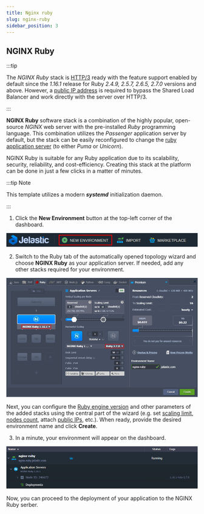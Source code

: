 ```yaml
---
title: Nginx ruby
slug: nginx-ruby
sidebar_position: 3
---
```


## NGINX Ruby

:::tip

The _NGINX Ruby_ stack is [HTTP/3](http://localhost:3000/docs/application-setting/external-access-to-applications/http3-support#http3-quic-support) ready with the feature support enabled by default since the _1.16.1_ release for Ruby _2.4.9, 2.5.7, 2.6.5, 2.7.0_ versions and above. However, a [public IP address](http://localhost:3000/docs/application-setting/external-access-to-applications/public-ip#public-ip) is required to bypass the Shared Load Balancer and work directly with the server over HTTP/3.

:::

**NGINX Ruby** software stack is a combination of the highly popular, open-source _NGINX_ web server with the pre-installed _Ruby_ programming language. This combination utilizes the _Passenger_ application server by default, but the stack can be easily reconfigured to change the [ruby application server](/docs/Ruby/Ruby%20App%20Server%20Configuration#ruby-application-server-configuration) (to either _Puma_ or _Unicorn_).

NGINX Ruby is suitable for any Ruby application due to its scalability, security, reliability, and cost-efficiency. Creating this stack at the platform can be done in just a few clicks in a matter of minutes.

:::tip Note

This template utilizes a modern **_systemd_** initialization daemon.

:::

1. Click the **New Environment** button at the top-left corner of the dashboard.

<div style={{
    display:'flex',
    justifyContent: 'center',
    margin: '0 0 1rem 0'
}}>

![Locale Dropdown](./img/NGINXRuby/create-new-environment.png)

</div>

2. Switch to the Ruby tab of the automatically opened topology wizard and choose **NGINX Ruby** as your application server. If needed, add any other stacks required for your environment.

<div style={{
    display:'flex',
    justifyContent: 'center',
    margin: '0 0 1rem 0'
}}>

![Locale Dropdown](./img/NGINXRuby/add-nginx-ruby-application-server.png)

</div>

Next, you can configure the [Ruby engine version](/docs/Ruby/Ruby%20Versions#ruby-versions) and other parameters of the added stacks using the central part of the wizard (e.g. set [scaling limit](http://localhost:3000/docs/application-setting/scaling-and-clustering/automatic-vertical-scaling#automatic-vertical-scaling), [nodes count](http://localhost:3000/docs/application-setting/scaling-and-clustering/horizontal-scaling#horizontal-scaling-inside-the-cloud-multi-node), attach [public IPs](http://localhost:3000/docs/application-setting/external-access-to-applications/public-ip#public-ip), etc.). When ready, provide the desired environment name and click **Create**.

3. In a minute, your environment will appear on the dashboard.

<div style={{
    display:'flex',
    justifyContent: 'center',
    margin: '0 0 1rem 0'
}}>

![Locale Dropdown](./img/NGINXRuby/environment-with-nginx-ruby.png)

</div>

Now, you can proceed to the deployment of your application to the NGINX Ruby serber.
